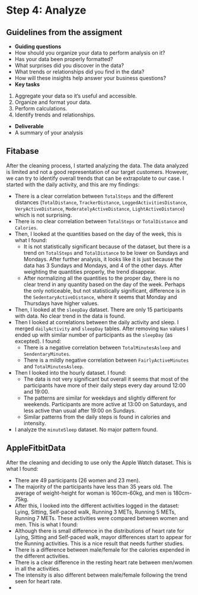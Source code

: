 # Step 4: Analyze

## Guidelines from the assigment

 * __Guiding questions__
  * How should you organize your data to perform analysis on it?
  * Has your data been properly formatted?
  * What surprises did you discover in the data?
  * What trends or relationships did you find in the data?
  * How will these insights help answer your business questions?
 * __Key tasks__
  1. Aggregate your data so it’s useful and accessible.
  2. Organize and format your data.
  3. Perform calculations.
  4. Identify trends and relationships.
 * __Deliverable__
  * A summary of your analysis


## Fitabase

After the cleaning process, I started analyzing the data. The data analyzed is limited and not a good representation of our target customers. However, we can try to identify overall trends that can be extrapolate to our case.
I started with the daily activity, and this are my findings:
  * There is a clear correlation between `TotalSteps` and the different distances (`TotalDistance`, `TrackerDistance`, `LoggedActivitiesDistance`, `VeryActiveDistance`, `ModeratelyActiveDistance`, `LightActiveDistance`) which is not surprising.
  * There is no clear correlation between `TotalSteps` or `TotalDistance` and `Calories`.
  * Then, I looked at the quantities based on the day of the week, this is what I found:
    * It is not statistically significant because of the dataset, but there is a trend on `TotalSteps` and `TotalDistance` to be lower on Sundays and Mondays. After further analysis, it looks like it is just because the data has 3 Sundays and Mondays, and 4 of the other days. After weighting the quantities properly, the trend disappear.
    * After normalizing all the quantities to the proper day, there is no clear trend in any quantity based on the day of the week. Perhaps the only noticeable, but not statistically significant, difference is in the `SedentaryActiveDistance`, where it seems that Monday and Thursdays have higher values.
  * Then, I looked at the `sleepDay` dataset. There are only 15 participants with data. No clear trend in the data is found.
  * Then I looked at correlations between the daily activity and sleep. I merged `dailyActivity` and `sleepDay` tables. After removing `Nan` values I ended up with similar number of participants as the `sleepDay` (as excepted). I found:
    * There is a negative correlation between `TotalMinutesAsleep` and `SendentaryMinutes`.
    * There is a mildly negative correlation between `FairlyActiveMinutes` and `TotalMinutesAsleep`.
  * Then I looked into the hourly dataset. I found:
    * The data is not very significant but overall it seems that most of the participants have more of their daily steps every day around 12:00 and 19:00.
    * The patterns are similar for weekdays and slightly different for weekends. Participants are more active at 13:00 on Saturdays, and less active than usual after 19:00 on Sundays.
    * Similar patterns from the daily steps is found in calories and intensity.
  * I analyze the `minuteSleep` dataset. No major pattern found.


## AppleFitbitData

After the cleaning and deciding to use only the Apple Watch dataset. This is what I found:
 * There are 49 participants (26 women and 23 men).
 * The majority of the participants have less than 35 years old. The average of weight-height for woman is 160cm-60kg, and men is 180cm-75kg.
 * After this, I looked into the different activities logged in the dataset: Lying, Sitting, Self-paced walk, Running 3 METs, Running 5 METs, Running 7 METs. These activities were compared between women and men. This is what I found:
  * Although there is small difference in the distributions of heart rate for Lying, Sitting and Self-paced walk, mayor differences start to appear for the Running activities. This is a nice result that needs further studies.
  * There is a difference between male/female for the calories expended in the different activities.
  * There is a clear difference in the resting heart rate between men/women in all the activities.
  * The intensity is also different between male/female following the trend seen for heart rate.
  * 
